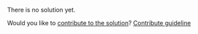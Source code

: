 
There is no solution yet.

Would you like to [contribute to the solution](https://github.com/BFEdev/BFE.dev-solutions/blob/main/question/which-environment-is-best-to-you-to-work_en.md)? [Contribute guideline](https://github.com/BFEdev/BFE.dev-solutions#how-to-contribute)
